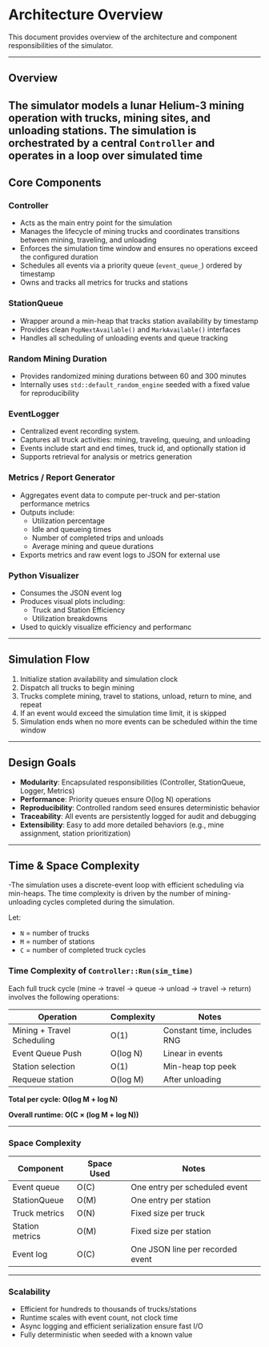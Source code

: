 # Architecture Overview

This document provides overview of the architecture and component responsibilities of the simulator.

---

## Overview

The simulator models a lunar Helium-3 mining operation with trucks, mining sites, and unloading stations. The simulation is orchestrated by a central `Controller` and operates in a loop over simulated time
---

## Core Components

### Controller
- Acts as the main entry point for the simulation
- Manages the lifecycle of mining trucks and coordinates transitions between mining, traveling, and unloading
- Enforces the simulation time window and ensures no operations exceed the configured duration
- Schedules all events via a priority queue (`event_queue_`) ordered by timestamp
- Owns and tracks all metrics for trucks and stations

### StationQueue
- Wrapper around a min-heap that tracks station availability by timestamp
- Provides clean `PopNextAvailable()` and `MarkAvailable()` interfaces
- Handles all scheduling of unloading events and queue tracking

### Random Mining Duration
- Provides randomized mining durations between 60 and 300 minutes
- Internally uses `std::default_random_engine` seeded with a fixed value for reproducibility

### EventLogger
- Centralized event recording system.
- Captures all truck activities: mining, traveling, queuing, and unloading
- Events include start and end times, truck id, and optionally station id
- Supports retrieval for analysis or metrics generation

### Metrics / Report Generator
- Aggregates event data to compute per-truck and per-station performance metrics
- Outputs include:
  - Utilization percentage
  - Idle and queueing times
  - Number of completed trips and unloads
  - Average mining and queue durations
- Exports metrics and raw event logs to JSON for external use

### Python Visualizer
- Consumes the JSON event log
- Produces visual plots including:
  - Truck and Station Efficiency
  - Utilization breakdowns
- Used to quickly visualize efficiency and performanc

---

## Simulation Flow

1. Initialize station availability and simulation clock
2. Dispatch all trucks to begin mining
3. Trucks complete mining, travel to stations, unload, return to mine, and repeat
4. If an event would exceed the simulation time limit, it is skipped
5. Simulation ends when no more events can be scheduled within the time window

---

## Design Goals

- **Modularity**: Encapsulated responsibilities (Controller, StationQueue, Logger, Metrics)
- **Performance**: Priority queues ensure O(log N) operations
- **Reproducibility**: Controlled random seed ensures deterministic behavior
- **Traceability**: All events are persistently logged for audit and debugging
- **Extensibility**: Easy to add more detailed behaviors (e.g., mine assignment, station prioritization)

---

## Time & Space Complexity

-The simulation uses a discrete-event loop with efficient scheduling via min-heaps. The time complexity is driven by the number of mining-unloading cycles completed during the simulation.

Let:
- `N` = number of trucks
- `M` = number of stations
- `C` = number of completed truck cycles

### Time Complexity of `Controller::Run(sim_time)`

Each full truck cycle (mine → travel → queue → unload → travel → return) involves the following operations:

| Operation                    | Complexity     | Notes                                     |
|------------------------------|----------------|-------------------------------------------|
| Mining + Travel Scheduling   | O(1)           | Constant time, includes RNG               |
| Event Queue Push             | O(log N)       | Linear in events                          |
| Station selection            | O(1)           | Min-heap top peek                         |
| Requeue station              | O(log M)       | After unloading                           |

**Total per cycle: O(log M + log N)**

**Overall runtime: O(C × (log M + log N))**

---

### Space Complexity

| Component         | Space Used  | Notes                                        |
|-------------------|-------------|----------------------------------------------|
| Event queue       | O(C)        | One entry per scheduled event                |
| StationQueue      | O(M)        | One entry per station                        |
| Truck metrics     | O(N)        | Fixed size per truck                         |
| Station metrics   | O(M)        | Fixed size per station                       |
| Event log         | O(C)        | One JSON line per recorded event             |

---

### Scalability

- Efficient for  hundreds to thousands of trucks/stations
- Runtime scales with event count, not clock time
- Async logging and efficient serialization ensure fast I/O
- Fully deterministic when seeded with a known value

